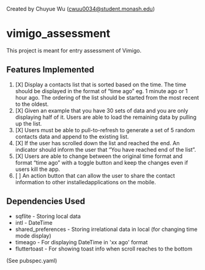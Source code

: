 Created by Chuyue Wu (cwuu0034@student.monash.edu)

# vimigo_assessment

This project is meant for entry assessment of Vimigo.

## Features Implemented
1. [X] Display a contacts list that is sorted based on the time. The time should be displayed in the format of “time ago” eg. 1 minute ago or 1 hour ago. The ordering of the list should be started from the most recent to the oldest.
2. [X] Given an example that you have 30 sets of data and you are only displaying half of it. Users are able to load the remaining data by pulling up the list.
3. [X] Users must be able to pull-to-refresh to generate a set of 5 random contacts data and append to the existing list.
4. [X] If the user has scrolled down the list and reached the end. An indicator should inform the user that “You have reached end of the list”.
5. [X] Users are able to change between the original time format and format “time ago” with a toggle button and keep the changes even if users kill the app.
6. [ ] An action button that can allow the user to share the contact information to other installedapplications on the mobile.

## Dependencies Used
- sqflite - Storing local data
- intl - DateTime
- shared_preferences - Storing irrelational data in local (for changing time mode display)
- timeago - For displaying DateTime in 'xx ago' format
- fluttertoast - For showing toast info when scroll reaches to the bottom

(See pubspec.yaml)
